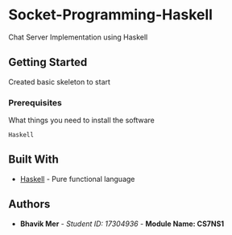 # Socket-Programming-Haskell
Chat Server Implementation using Haskell

## Getting Started

Created basic skeleton to start

### Prerequisites

What things you need to install the software 
```
Haskell
```
## Built With

* [Haskell](https://www.haskell.org/) - Pure functional language


## Authors

* **Bhavik Mer** - *Student ID: 17304936* - **Module Name: CS7NS1**
